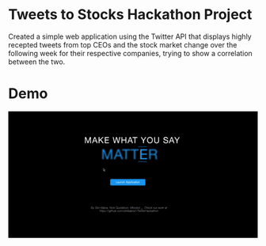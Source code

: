 # Tweets to Stocks Hackathon Project
Created a simple web application using the Twitter API that displays highly recepted tweets from top CEOs and the stock market change over the following week for their respective companies, trying to show a correlation between the two.

# Demo
![Twitter Hackathon Demo](twitterhackathondemo.gif)

